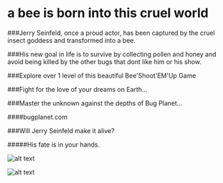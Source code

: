 # a bee is born into this cruel world

###Jerry Seinfeld, once a proud actor, has been captured by the cruel insect goddess and transformed into a bee.

###His new goal in life is to survive by collecting pollen and honey and avoid being killed by the other bugs that dont like him or his show.

###Explore over 1 level of this beautiful Bee'Shoot'EM'Up Game

###Fight for the love of your dreams on Earth...

###Master the unknown against the depths of Bug Planet...

####bugplanet.com

###Will Jerry Seinfeld make it alive?

#####His fate is in your hands.


![alt text](http://cdn.collider.com/uploads/imageGallery/Bee_Movie/bee_movie_image_chris_rock_jerry_seinfeld.jpg "IMMA BEE IMMA BEE IMMA BEE IMMA BEE")

![alt text](https://a.pomf.se/bzczge.png "Actual Gameplay screenshot")
